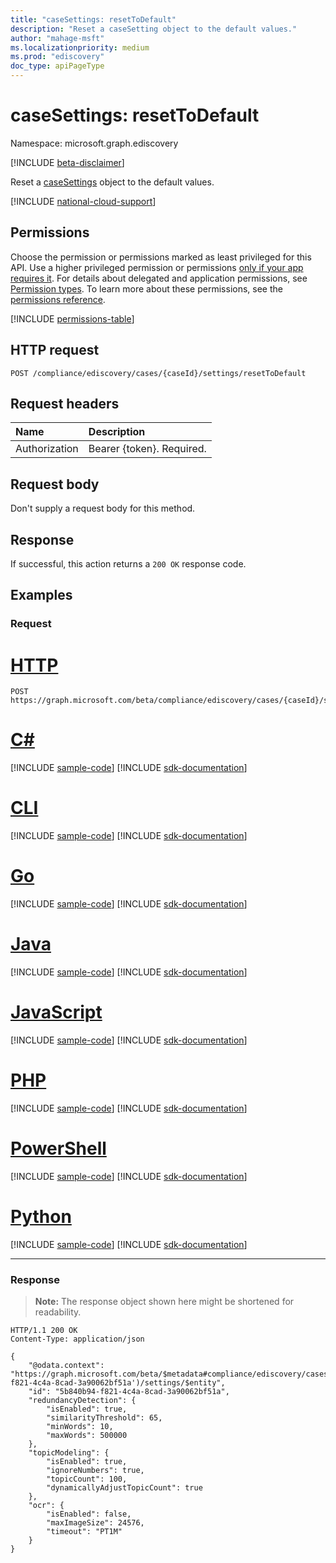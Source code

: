 ```yaml
---
title: "caseSettings: resetToDefault"
description: "Reset a caseSetting object to the default values."
author: "mahage-msft"
ms.localizationpriority: medium
ms.prod: "ediscovery"
doc_type: apiPageType
---
```


# caseSettings: resetToDefault

Namespace: microsoft.graph.ediscovery

[!INCLUDE [beta-disclaimer](../../includes/beta-disclaimer.md)]

Reset a [caseSettings](../resources/ediscovery-caseSettings.md) object to the default values.

[!INCLUDE [national-cloud-support](../../includes/global-only.md)]

## Permissions

Choose the permission or permissions marked as least privileged for this API. Use a higher privileged permission or permissions [only if your app requires it](/graph/permissions-overview#best-practices-for-using-microsoft-graph-permissions). For details about delegated and application permissions, see [Permission types](/graph/permissions-overview#permission-types). To learn more about these permissions, see the [permissions reference](/graph/permissions-reference).

<!-- { "blockType": "permissions", "name": "ediscovery_casesettings_resettodefault" } -->
[!INCLUDE [permissions-table](../includes/permissions/ediscovery-casesettings-resettodefault-permissions.md)]

## HTTP request

<!-- {
  "blockType": "ignored"
}
-->

``` http
POST /compliance/ediscovery/cases/{caseId}/settings/resetToDefault
```

## Request headers

|Name|Description|
|:---|:---|
|Authorization|Bearer {token}. Required.|

## Request body

Don't supply a request body for this method.

## Response

If successful, this action returns a `200 OK` response code.

## Examples

### Request


# [HTTP](#tab/http)
<!-- {
  "blockType": "request",
  "name": "settings_resettodefault_for_caseID"
}
-->

``` http
POST https://graph.microsoft.com/beta/compliance/ediscovery/cases/{caseId}/settings/resetToDefault
```

# [C#](#tab/csharp)
[!INCLUDE [sample-code](../includes/snippets/csharp/settings-resettodefault-for-caseid-csharp-snippets.md)]
[!INCLUDE [sdk-documentation](../includes/snippets/snippets-sdk-documentation-link.md)]

# [CLI](#tab/cli)
[!INCLUDE [sample-code](../includes/snippets/cli/settings-resettodefault-for-caseid-cli-snippets.md)]
[!INCLUDE [sdk-documentation](../includes/snippets/snippets-sdk-documentation-link.md)]

# [Go](#tab/go)
[!INCLUDE [sample-code](../includes/snippets/go/settings-resettodefault-for-caseid-go-snippets.md)]
[!INCLUDE [sdk-documentation](../includes/snippets/snippets-sdk-documentation-link.md)]

# [Java](#tab/java)
[!INCLUDE [sample-code](../includes/snippets/java/settings-resettodefault-for-caseid-java-snippets.md)]
[!INCLUDE [sdk-documentation](../includes/snippets/snippets-sdk-documentation-link.md)]

# [JavaScript](#tab/javascript)
[!INCLUDE [sample-code](../includes/snippets/javascript/settings-resettodefault-for-caseid-javascript-snippets.md)]
[!INCLUDE [sdk-documentation](../includes/snippets/snippets-sdk-documentation-link.md)]

# [PHP](#tab/php)
[!INCLUDE [sample-code](../includes/snippets/php/settings-resettodefault-for-caseid-php-snippets.md)]
[!INCLUDE [sdk-documentation](../includes/snippets/snippets-sdk-documentation-link.md)]

# [PowerShell](#tab/powershell)
[!INCLUDE [sample-code](../includes/snippets/powershell/settings-resettodefault-for-caseid-powershell-snippets.md)]
[!INCLUDE [sdk-documentation](../includes/snippets/snippets-sdk-documentation-link.md)]

# [Python](#tab/python)
[!INCLUDE [sample-code](../includes/snippets/python/settings-resettodefault-for-caseid-python-snippets.md)]
[!INCLUDE [sdk-documentation](../includes/snippets/snippets-sdk-documentation-link.md)]

---

### Response

>**Note:** The response object shown here might be shortened for readability.
<!-- {
  "blockType": "response",
  "truncated": true,
  "@odata.type": "microsoft.graph.ediscovery.caseSettings"
}
-->

``` http
HTTP/1.1 200 OK
Content-Type: application/json

{
    "@odata.context": "https://graph.microsoft.com/beta/$metadata#compliance/ediscovery/cases('5b840b94-f821-4c4a-8cad-3a90062bf51a')/settings/$entity",
    "id": "5b840b94-f821-4c4a-8cad-3a90062bf51a",
    "redundancyDetection": {
        "isEnabled": true,
        "similarityThreshold": 65,
        "minWords": 10,
        "maxWords": 500000
    },
    "topicModeling": {
        "isEnabled": true,
        "ignoreNumbers": true,
        "topicCount": 100,
        "dynamicallyAdjustTopicCount": true
    },
    "ocr": {
        "isEnabled": false,
        "maxImageSize": 24576,
        "timeout": "PT1M"
    }
}
```

